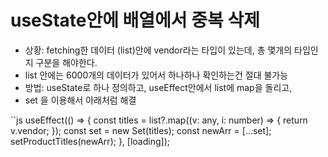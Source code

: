 # useState안에 배열에서 중복 삭제

- 상황: fetching한 데이터 (list)안에 vendor라는 타입이 있는데, 총 몇개의 타입인지 구분을 해야한다.
- list 안에는 6000개의 데이터가 있어서 하나하나 확인하는건 절대 불가능
- 방법: useState로 하나 정의하고, useEffect안에서 list에 map을 돌리고,
- set 을 이용해서 아래처럼 해결

``js
 useEffect(() => {
    const titles = list?.map((v: any, i: number) => {
      return v.vendor;
    });
    const set = new Set(titles);
    const newArr = [...set];
    setProductTitles(newArr);
  }, [loading]);
  ```
